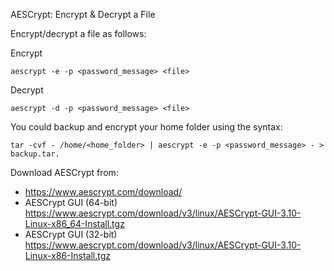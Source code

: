 AESCrypt: Encrypt & Decrypt a File

Encrypt/decrypt a file as follows:

Encrypt

	aescrypt -e -p <password_message> <file>

Decrypt

	aescrypt -d -p <password_message> <file>

You could backup and encrypt your home folder using the syntax:

	tar -cvf - /home/<home_folder> | aescrypt -e -p <password_message> - > backup.tar.

Download AESCrypt from: 
* https://www.aescrypt.com/download/
* AESCrypt GUI (64-bit) https://www.aescrypt.com/download/v3/linux/AESCrypt-GUI-3.10-Linux-x86_64-Install.tgz
* AESCrypt GUI (32-bit) https://www.aescrypt.com/download/v3/linux/AESCrypt-GUI-3.10-Linux-x86-Install.tgz


